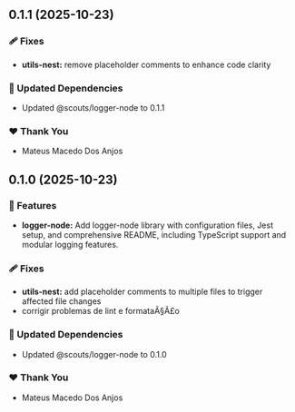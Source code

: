 ## 0.1.1 (2025-10-23)

### 🩹 Fixes

- **utils-nest:** remove placeholder comments to enhance code clarity

### 🧱 Updated Dependencies

- Updated @scouts/logger-node to 0.1.1

### ❤️ Thank You

- Mateus Macedo Dos Anjos

## 0.1.0 (2025-10-23)

### 🚀 Features

- **logger-node:** Add logger-node library with configuration files, Jest setup, and comprehensive README, including TypeScript support and modular logging features.

### 🩹 Fixes

- **utils-nest:** add placeholder comments to multiple files to trigger affected file changes
- corrigir problemas de lint e formataÃ§Ã£o

### 🧱 Updated Dependencies

- Updated @scouts/logger-node to 0.1.0

### ❤️ Thank You

- Mateus Macedo Dos Anjos